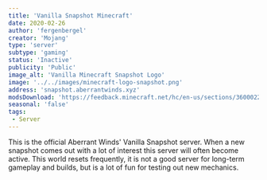 ```yaml
---
title: 'Vanilla Snapshot Minecraft'
date: 2020-02-26
author: 'fergenbergel'
creator: 'Mojang'
type: 'server'
subtype: 'gaming'
status: 'Inactive'
publicity: 'Public'
image_alt: 'Vanilla Minecraft Snapshot Logo'
image: '../../images/minecraft-logo-snapshot.png'
address: 'snapshot.aberrantwinds.xyz'
modsDownload: 'https://feedback.minecraft.net/hc/en-us/sections/360002267532-Snapshot-Information-and-Changelogs'
seasonal: 'false'
tags:
 - Server
---
```


This is the official Aberrant Winds' Vanilla Snapshot server. When a new snapshot comes out with a lot of interest this server will often become active. This world resets frequently, it is not a good server for long-term gameplay and builds, but is a lot of fun for testing out new mechanics.
